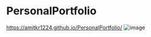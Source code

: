 # PersonalPortfolio
https://amitkr1224.github.io/PersonalPortfolio/
![image](https://user-images.githubusercontent.com/88556839/143781894-89af3812-f746-461b-8869-6a72430ce0f0.png)
